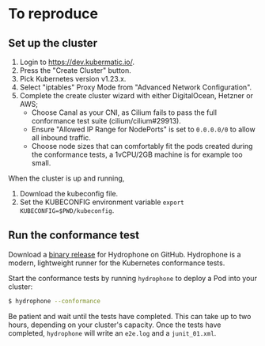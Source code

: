 # To reproduce

## Set up the cluster

1. Login to https://dev.kubermatic.io/.
2. Press the "Create Cluster" button.
3. Pick Kubernetes version v1.23.x.
4. Select "iptables" Proxy Mode from "Advanced Network Configuration".
5. Complete the create cluster wizard with either DigitalOcean, Hetzner or AWS;
   * Choose Canal as your CNI, as Cilium fails to pass the full conformance test suite (cilium/cilium#29913).
   * Ensure "Allowed IP Range for NodePorts" is set to `0.0.0.0/0` to allow all inbound traffic.
   * Choose node sizes that can comfortably fit the pods created during the conformance tests, a 1vCPU/2GB machine is for example too small.

When the cluster is up and running,

1. Download the kubeconfig file.
2. Set the KUBECONFIG environment variable `export KUBECONFIG=$PWD/kubeconfig`.

## Run the conformance test

Download a [binary release](https://github.com/kubernetes-sigs/hydrophone/releases) for Hydrophone on GitHub. Hydrophone is a modern, lightweight runner for the Kubernetes conformance tests.

Start the conformance tests by running `hydrophone` to deploy a Pod into your cluster:

```bash
$ hydrophone --conformance
```

Be patient and wait until the tests have completed. This can take up to two hours, depending on your cluster's capacity. Once the tests have completed, `hydrophone` will write an `e2e.log` and a `junit_01.xml`.
